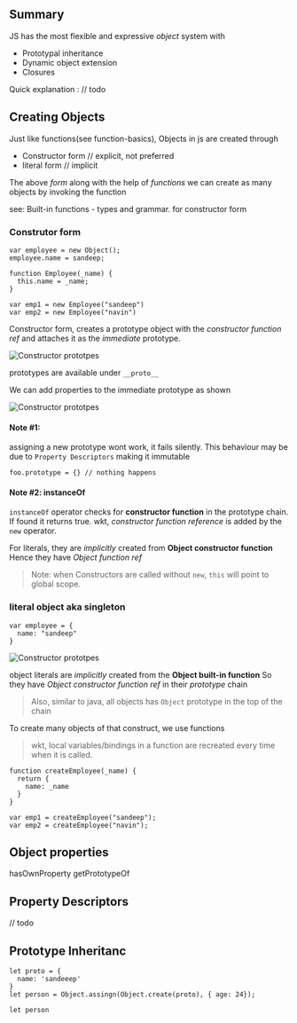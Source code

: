 ## Summary
JS has the most flexible and expressive *object* system with
- Prototypal inheritance
- Dynamic object extension
- Closures

Quick explanation :
// todo


## Creating Objects
Just like functions(see function-basics), Objects in js are created through
  - Constructor form // explicit, not preferred
  - literal form  // implicit

The above *form* along with the help of *functions* we can
create as many objects by invoking the function  

see: Built-in functions - types and grammar. for constructor form

### Construtor form
```
var employee = new Object();
employee.name = sandeep;
```

```
function Employee(_name) {
  this.name = _name;
}

var emp1 = new Employee("sandeep")
var emp2 = new Employee("navin")
```

Constructor form, creates a prototype object with the *constructor function ref*
and attaches it as the *immediate* prototype.

![Constructor prototpes](../../snaps/constructor-proto.png)


prototypes are available under `__proto__`  


We can add properties to the immediate prototype as shown

![Constructor prototpes](../../snaps/constructor-proto-property.png)

#### Note #1:
assigning a new prototype wont work, it fails silently. This behaviour
may be due to `Property Descriptors` making it immutable

```
foo.prototype = {} // nothing happens
```

#### Note #2: instanceOf
`instanceOf` operator checks for **constructor function** in the prototype
chain. If found it returns true.
wkt, *constructor function reference* is added by the `new` operator.  

For literals, they are *implicitly* created from **Object constructor function**
Hence they have *Object function ref*

> Note: when Constructors are called without `new`, `this` will point to global scope.




### literal object aka singleton
```
var employee = {
  name: "sandeep"
}
```
![Constructor prototpes](../../snaps/literal-proto.png)

object literals are *implicitly* created from the **Object built-in function**
So they have *Object constructor function ref* in their *prototype* chain  

> Also, similar to java, all objects has `Object` prototype in the top of the chain

To create many objects of that construct, we use functions

> wkt, local variables/bindings in a function are recreated every time when it is called.

```
function createEmployee(_name) {
  return {
    name: _name
  }
}

var emp1 = createEmployee("sandeep");
var emp2 = createEmployee("navin");
```

## Object properties
hasOwnProperty
getPrototypeOf

## Property Descriptors
// todo


## Prototype Inheritanc
```
let proto = {
  name: 'sandeeep'
}
let person = Object.assingn(Object.create(proto), { age: 24});

let person
```

